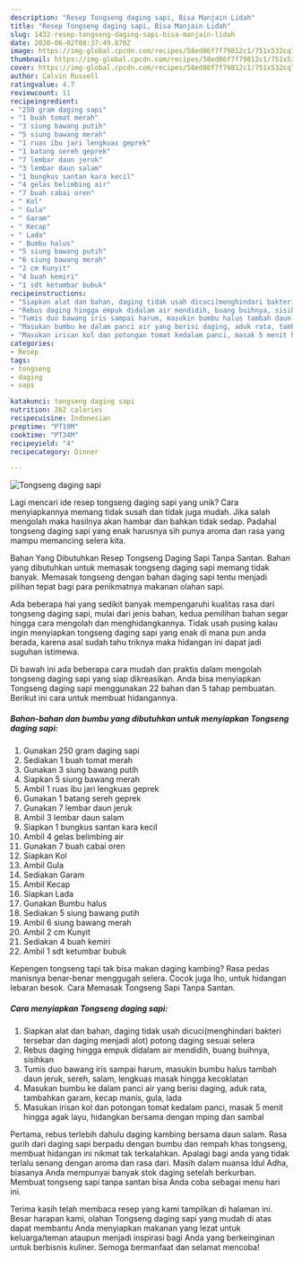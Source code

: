 ```yaml
---
description: "Resep Tongseng daging sapi, Bisa Manjain Lidah"
title: "Resep Tongseng daging sapi, Bisa Manjain Lidah"
slug: 1432-resep-tongseng-daging-sapi-bisa-manjain-lidah
date: 2020-06-02T08:37:49.870Z
image: https://img-global.cpcdn.com/recipes/58ed86f7f79812c1/751x532cq70/tongseng-daging-sapi-foto-resep-utama.jpg
thumbnail: https://img-global.cpcdn.com/recipes/58ed86f7f79812c1/751x532cq70/tongseng-daging-sapi-foto-resep-utama.jpg
cover: https://img-global.cpcdn.com/recipes/58ed86f7f79812c1/751x532cq70/tongseng-daging-sapi-foto-resep-utama.jpg
author: Calvin Russell
ratingvalue: 4.7
reviewcount: 11
recipeingredient:
- "250 gram daging sapi"
- "1 buah tomat merah"
- "3 siung bawang putih"
- "5 siung bawang merah"
- "1 ruas ibu jari lengkuas geprek"
- "1 batang sereh geprek"
- "7 lembar daun jeruk"
- "3 lembar daun salam"
- "1 bungkus santan kara kecil"
- "4 gelas belimbing air"
- "7 buah cabai oren"
- " Kol"
- " Gula"
- " Garam"
- " Kecap"
- " Lada"
- " Bumbu halus"
- "5 siung bawang putih"
- "6 siung bawang merah"
- "2 cm Kunyit"
- "4 buah kemiri"
- "1 sdt ketumbar bubuk"
recipeinstructions:
- "Siapkan alat dan bahan, daging tidak usah dicuci(menghindari bakteri tersebar dan daging menjadi alot) potong daging sesuai selera"
- "Rebus daging hingga empuk didalam air mendidih, buang buihnya, sisihkan"
- "Tumis duo bawang iris sampai harum, masukin bumbu halus tambah daun jeruk, sereh, salam, lengkuas masak hingga kecoklatan"
- "Masukan bumbu ke dalam panci air yang berisi daging, aduk rata, tambahkan garam, kecap manis, gula, lada"
- "Masukan irisan kol dan potongan tomat kedalam panci, masak 5 menit hingga agak layu, hidangkan bersama dengan mping dan sambal"
categories:
- Resep
tags:
- tongseng
- daging
- sapi

katakunci: tongseng daging sapi 
nutrition: 262 calories
recipecuisine: Indonesian
preptime: "PT19M"
cooktime: "PT34M"
recipeyield: "4"
recipecategory: Dinner

---
```



![Tongseng daging sapi](https://img-global.cpcdn.com/recipes/58ed86f7f79812c1/751x532cq70/tongseng-daging-sapi-foto-resep-utama.jpg)

Lagi mencari ide resep tongseng daging sapi yang unik? Cara menyiapkannya memang tidak susah dan tidak juga mudah. Jika salah mengolah maka hasilnya akan hambar dan bahkan tidak sedap. Padahal tongseng daging sapi yang enak harusnya sih punya aroma dan rasa yang mampu memancing selera kita.

Bahan Yang Dibutuhkan Resep Tongseng Daging Sapi Tanpa Santan. Bahan yang dibutuhkan untuk memasak tongseng daging sapi memang tidak banyak. Memasak tongseng dengan bahan daging sapi tentu menjadi pilihan tepat bagi para penikmatnya makanan olahan sapi.

Ada beberapa hal yang sedikit banyak mempengaruhi kualitas rasa dari tongseng daging sapi, mulai dari jenis bahan, kedua pemilihan bahan segar hingga cara mengolah dan menghidangkannya. Tidak usah pusing kalau ingin menyiapkan tongseng daging sapi yang enak di mana pun anda berada, karena asal sudah tahu triknya maka hidangan ini dapat jadi suguhan istimewa.


Di bawah ini ada beberapa cara mudah dan praktis dalam mengolah tongseng daging sapi yang siap dikreasikan. Anda bisa menyiapkan Tongseng daging sapi menggunakan 22 bahan dan 5 tahap pembuatan. Berikut ini cara untuk membuat hidangannya.

<!--inarticleads1-->

##### Bahan-bahan dan bumbu yang dibutuhkan untuk menyiapkan Tongseng daging sapi:

1. Gunakan 250 gram daging sapi
1. Sediakan 1 buah tomat merah
1. Gunakan 3 siung bawang putih
1. Siapkan 5 siung bawang merah
1. Ambil 1 ruas ibu jari lengkuas geprek
1. Gunakan 1 batang sereh geprek
1. Gunakan 7 lembar daun jeruk
1. Ambil 3 lembar daun salam
1. Siapkan 1 bungkus santan kara kecil
1. Ambil 4 gelas belimbing air
1. Gunakan 7 buah cabai oren
1. Siapkan  Kol
1. Ambil  Gula
1. Sediakan  Garam
1. Ambil  Kecap
1. Siapkan  Lada
1. Gunakan  Bumbu halus
1. Sediakan 5 siung bawang putih
1. Ambil 6 siung bawang merah
1. Ambil 2 cm Kunyit
1. Sediakan 4 buah kemiri
1. Ambil 1 sdt ketumbar bubuk


Kepengen tongseng tapi tak bisa makan daging kambing? Rasa pedas manisnya benar-benar menggugah selera. Cocok juga lho, untuk hidangan lebaran besok. Cara Memasak Tongseng Sapi Tanpa Santan. 

<!--inarticleads2-->

##### Cara menyiapkan Tongseng daging sapi:

1. Siapkan alat dan bahan, daging tidak usah dicuci(menghindari bakteri tersebar dan daging menjadi alot) potong daging sesuai selera
1. Rebus daging hingga empuk didalam air mendidih, buang buihnya, sisihkan
1. Tumis duo bawang iris sampai harum, masukin bumbu halus tambah daun jeruk, sereh, salam, lengkuas masak hingga kecoklatan
1. Masukan bumbu ke dalam panci air yang berisi daging, aduk rata, tambahkan garam, kecap manis, gula, lada
1. Masukan irisan kol dan potongan tomat kedalam panci, masak 5 menit hingga agak layu, hidangkan bersama dengan mping dan sambal


Pertama, rebus terlebih dahulu daging kambing bersama daun salam. Rasa gurih dari daging sapi berpadu dengan bumbu dan rempah khas tongseng, membuat hidangan ini nikmat tak terkalahkan. Apalagi bagi anda yang tidak terlalu senang dengan aroma dan rasa dari. Masih dalam nuansa Idul Adha, biasanya Anda mempunyai banyak stok daging setelah berkurban. Membuat tongseng sapi tanpa santan bisa Anda coba sebagai menu hari ini. 

Terima kasih telah membaca resep yang kami tampilkan di halaman ini. Besar harapan kami, olahan Tongseng daging sapi yang mudah di atas dapat membantu Anda menyiapkan makanan yang lezat untuk keluarga/teman ataupun menjadi inspirasi bagi Anda yang berkeinginan untuk berbisnis kuliner. Semoga bermanfaat dan selamat mencoba!
